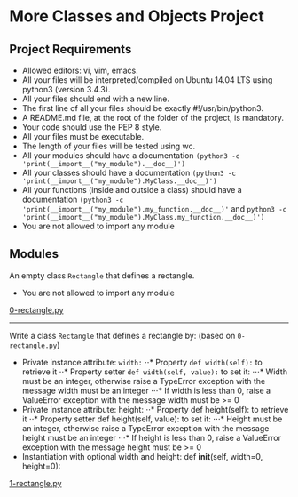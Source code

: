# More Classes and Objects Project

## Project Requirements
* Allowed editors: vi, vim, emacs.
* All your files will be interpreted/compiled on Ubuntu 14.04 LTS using python3 (version 3.4.3).
* All your files should end with a new line.
* The first line of all your files should be exactly #!/usr/bin/python3.
* A README.md file, at the root of the folder of the project, is mandatory.
* Your code should use the PEP 8 style.
* All your files must be executable.
* The length of your files will be tested using wc.
* All your modules should have a documentation `(python3 -c               'print(__import__("my_module").__doc__)')`
* All your classes should have a documentation `(python3 -c 'print(__import__("my_module").MyClass.__doc__)')`
* All your functions (inside and outside a class) should have a documentation `(python3 -c 'print(__import__("my_module").my_function.__doc__)'` and `python3 -c 'print(__import__("my_module").MyClass.my_function.__doc__)')`
* You are not allowed to import any module

## Modules
An empty class `Rectangle` that defines a rectangle.
* You are not allowed to import any module

[0-rectangle.py](../0x08-python-more_classes/0-rectangle.py)

***
Write a class `Rectangle` that defines a rectangle by: (based on `0-rectangle.py`)

* Private instance attribute: `width:`
⋅⋅* Property `def width(self):` to retrieve it
⋅⋅* Property setter `def width(self, value):` to set it:
⋅⋅⋅* Width must be an integer, otherwise raise a TypeError exception with the message width must be an integer
⋅⋅⋅* If width is less than 0, raise a ValueError exception with the message width must be >= 0
* Private instance attribute: height:
⋅⋅* Property def height(self): to retrieve it
⋅⋅* Property setter def height(self, value): to set it:
⋅⋅⋅* Height must be an integer, otherwise raise a TypeError exception with the message height must be an integer
⋅⋅⋅* If height is less than 0, raise a ValueError exception with the message height must be >= 0
* Instantiation with optional width and height: def __init__(self, width=0, height=0):

[1-rectangle.py](../0x08-python-more_classes/1-rectangle.py)
